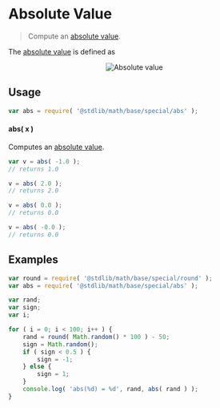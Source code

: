 Absolute Value
===
> Compute an [absolute value][absolute-value].

<!-- <intro> -->
The [absolute value][absolute-value] is defined as

<!-- <equation class="equation" label="eq:absolute_value" align="center" raw="|x| = \begin{cases} x & \textrm{if}\ x \geq 0 \\ -x & \textrm{if}\ x < 0\end{cases}" alt="Absolute value"> -->
<div class="equation" align="center" data-raw-text="|x| = \begin{cases} x &amp; \textrm{if}\ x \geq 0 \\ -x &amp; \textrm{if}\ x < 0\end{cases}" data-equation="eq:absolute_value">
	<img src="https://cdn.rawgit.com/stdlib-js/stdlib/c831dfed27f6a3e0a7b3b11997bd6d536c2f3c71/lib/node_modules/@stdlib/math/base/special/abs/docs/img/abs.svg" alt="Absolute value">
	<br>
</div>
<!-- </equation> -->
<!-- </intro> -->

<!-- <usage> -->
## Usage

``` javascript
var abs = require( '@stdlib/math/base/special/abs' );
```

#### abs( x )

Computes an [absolute value][absolute-value].

``` javascript
var v = abs( -1.0 );
// returns 1.0

v = abs( 2.0 );
// returns 2.0

v = abs( 0.0 );
// returns 0.0

v = abs( -0.0 );
// returns 0.0
```
<!-- </usage> -->

<!-- <examples> -->
## Examples

``` javascript
var round = require( '@stdlib/math/base/special/round' );
var abs = require( '@stdlib/math/base/special/abs' );

var rand;
var sign;
var i;

for ( i = 0; i < 100; i++ ) {
    rand = round( Math.random() * 100 ) - 50;
    sign = Math.random();
    if ( sign < 0.5 ) {
        sign = -1;
    } else {
        sign = 1;
    }
    console.log( 'abs(%d) = %d', rand, abs( rand ) );
}
```
<!-- </examples> -->

<!-- <links> -->
[absolute-value]: https://en.wikipedia.org/wiki/Absolute_value
<!-- </links> -->
